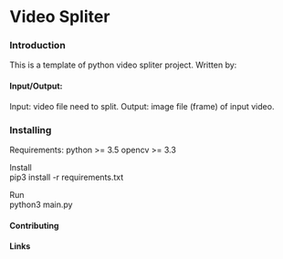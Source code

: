 <h1>Video Spliter</h1>  
<h3>Introduction</h3>  
This is a template of python video spliter project.  
Written by:  
<h4>Input/Output:</h4>
Input: video file need to split.
Output: image file (frame) of input video.
<h3>Installing</h3>  
Requirements:  
    python >= 3.5  
    opencv >= 3.3  

Install  
    pip3 install -r requirements.txt  

Run  
    python3 main.py  


<h4>Contributing</h4>
<h4>Links</h4>
